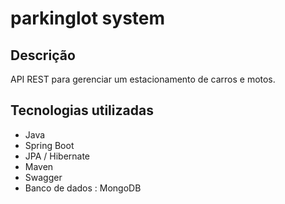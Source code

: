 # parkinglot system
## Descrição
API REST para gerenciar um estacionamento de carros e motos.

## Tecnologias utilizadas
- Java
- Spring Boot
- JPA / Hibernate
- Maven
- Swagger
- Banco de dados : MongoDB



